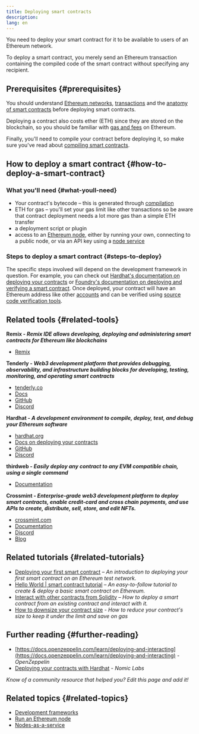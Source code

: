```yaml
---
title: Deploying smart contracts
description:
lang: en
---
```


You need to deploy your smart contract for it to be available to users of an Ethereum network.

To deploy a smart contract, you merely send an Ethereum transaction containing the compiled code of the smart contract without specifying any recipient.

## Prerequisites {#prerequisites}

You should understand [Ethereum networks](/developers/docs/networks/), [transactions](/developers/docs/transactions/) and the [anatomy of smart contracts](/developers/docs/smart-contracts/anatomy/) before deploying smart contracts.

Deploying a contract also costs ether (ETH) since they are stored on the blockchain, so you should be familiar with [gas and fees](/developers/docs/gas/) on Ethereum.

Finally, you'll need to compile your contract before deploying it, so make sure you've read about [compiling smart contracts](/developers/docs/smart-contracts/compiling/).

## How to deploy a smart contract {#how-to-deploy-a-smart-contract}

### What you'll need {#what-youll-need}

- Your contract's bytecode – this is generated through [compilation](/developers/docs/smart-contracts/compiling/)
- ETH for gas – you'll set your gas limit like other transactions so be aware that contract deployment needs a lot more gas than a simple ETH transfer
- a deployment script or plugin
- access to an [Ethereum node](/developers/docs/nodes-and-clients/), either by running your own, connecting to a public node, or via an API key using a [node service](/developers/docs/nodes-and-clients/nodes-as-a-service/)

### Steps to deploy a smart contract {#steps-to-deploy}

The specific steps involved will depend on the development framework in question. For example, you can check out [Hardhat's documentation on deploying your contracts](https://hardhat.org/guides/deploying.html) or [Foundry's documentation on deploying and verifying a smart contract](https://book.getfoundry.sh/forge/deploying). Once deployed, your contract will have an Ethereum address like other [accounts](/developers/docs/accounts/) and can be verified using [source code verification tools](/developers/docs/smart-contracts/verifying/#source-code-verification-tools).

## Related tools {#related-tools}

**Remix - _Remix IDE allows developing, deploying and administering smart contracts for Ethereum like blockchains_**

- [Remix](https://remix.ethereum.org)

**Tenderly - _Web3 development platform that provides debugging, observability, and infrastructure building blocks for developing, testing, monitoring, and operating smart contracts_**

- [tenderly.co](https://tenderly.co/)
- [Docs](https://docs.tenderly.co/)
- [GitHub](https://github.com/Tenderly)
- [Discord](https://discord.gg/eCWjuvt)

**Hardhat - _A development environment to compile, deploy, test, and debug your Ethereum software_**

- [hardhat.org](https://hardhat.org/getting-started/)
- [Docs on deploying your contracts](https://hardhat.org/guides/deploying.html)
- [GitHub](https://github.com/nomiclabs/hardhat)
- [Discord](https://discord.com/invite/TETZs2KK4k)

**thirdweb - _Easily deploy any contract to any EVM compatible chain, using a single command_**

- [Documentation](https://portal.thirdweb.com/deploy/)

**Crossmint - _Enterprise-grade web3 development platform to deploy smart contracts, enable credit-card and cross chain payments, and use APIs to create, distribute, sell, store, and edit NFTs._**

- [crossmint.com](https://www.crossmint.com)
- [Documentation](https://docs.crossmint.com)
- [Discord](https://discord.com/invite/crossmint)
- [Blog](https://blog.crossmint.com)

## Related tutorials {#related-tutorials}

- [Deploying your first smart contract](/developers/tutorials/deploying-your-first-smart-contract/) _– An introduction to deploying your first smart contract on an Ethereum test network._
- [Hello World | smart contract tutorial](/developers/tutorials/hello-world-smart-contract/) _– An easy-to-follow tutorial to create & deploy a basic smart contract on Ethereum._
- [Interact with other contracts from Solidity](/developers/tutorials/interact-with-other-contracts-from-solidity/) _– How to deploy a smart contract from an existing contract and interact with it._
- [How to downsize your contract size](/developers/tutorials/downsizing-contracts-to-fight-the-contract-size-limit/) _- How to reduce your contract's size to keep it under the limit and save on gas_

## Further reading {#further-reading}

- [https://docs.openzeppelin.com/learn/deploying-and-interacting](https://docs.openzeppelin.com/learn/deploying-and-interacting) - _OpenZeppelin_
- [Deploying your contracts with Hardhat](https://hardhat.org/guides/deploying.html) - _Nomic Labs_

_Know of a community resource that helped you? Edit this page and add it!_

## Related topics {#related-topics}

- [Development frameworks](/developers/docs/frameworks/)
- [Run an Ethereum node](/developers/docs/nodes-and-clients/run-a-node/)
- [Nodes-as-a-service](/developers/docs/nodes-and-clients/nodes-as-a-service)
